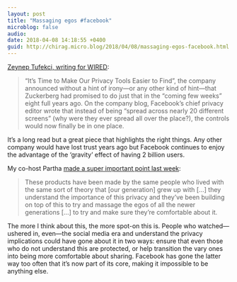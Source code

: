 ```yaml
---
layout: post
title: "Massaging egos #facebook"
microblog: false
audio: 
date: 2018-04-08 14:18:55 +0400
guid: http://chirag.micro.blog/2018/04/08/massaging-egos-facebook.html
---
```

[Zeynep Tufekci, writing for WIRED](https://www.wired.com/story/why-zuckerberg-15-year-apology-tour-hasnt-fixed-facebook/):

> “It’s Time to Make Our Privacy Tools Easier to Find”, the company announced without a hint of irony—or any other kind of hint—that Zuckerberg had promised to do just that in the “coming few weeks” eight full years ago. On the company blog, Facebook’s chief privacy editor wrote that instead of being “spread across nearly 20 different screens” (why were they ever spread all over the place?), the controls would now finally be in one place.

It’s a long read but a great piece that highlights the right things. Any other company would have lost trust years ago but Facebook continues to enjoy the advantage of the ‘gravity’ effect of having 2 billion users.

My co-host Partha [made a super important point last week](https://coffeeandicedtea.com/techtree/5):

> These products have been made by the same people who lived with the same sort of theory that [our generation] grew up with [...] they understand the importance of this privacy and they’ve been building on top of this to try and massage the egos of all the newer generations [...] to try and make sure they’re comfortable about it.

The more I think about this, the more spot-on this is. People who watched—ushered in, even—the social media era and understand the privacy implications could have gone about it in two ways: ensure that even those who do not understand this are protected, or help transition the vary ones into being more comfortable about sharing. Facebook has gone the latter way too often that it’s now part of its core, making it impossible to be anything else.
